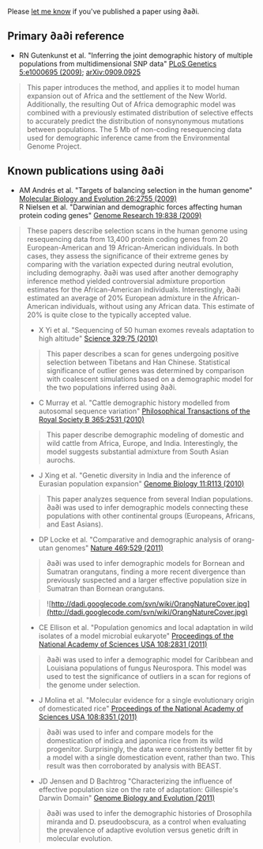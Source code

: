 Please [let me know](mailto:ryan@gutenkunst.org) if you've published a paper using ∂a∂i.

## Primary ∂a∂i reference ##

  * RN Gutenkunst et al. "Inferring the joint demographic history of multiple populations from multidimensional SNP data" [PLoS Genetics 5:e1000695 (2009)](http://dx.doi.org/10.1371/journal.pgen.1000695); [arXiv:0909.0925](http://arxiv.org/abs/0909.0925)

> This paper introduces the method, and applies it to model human expansion out of Africa and the settlement of the New World. Additionally, the resulting Out of Africa demographic model was combined with a previously estimated distribution of selective effects to accurately predict the distribution of nonsynonymous mutations between populations. The 5 Mb of non-coding resequencing data used for demographic inference came from the Environmental Genome Project.

## Known publications using ∂a∂i ##

  * AM Andrés et al. "Targets of balancing selection in the human genome" [Molecular Biology and Evolution 26:2755 (2009)](http://dx.doi.org/10.1093/molbev/msp190) <br> R Nielsen et al. "Darwinian and demographic forces affecting human protein coding genes" <a href='http://dx.doi.org/10.1101/gr.088336.108'>Genome Research 19:838 (2009)</a></li></ul>

<blockquote>These papers describe selection scans in the human genome using resequencing data from 13,400 protein coding genes from 20 European-American and 19 African-American individuals. In both cases, they assess the significance of their extreme genes by comparing with the variation expected during neutral evolution, including demography. ∂a∂i was used after another demography inference method yielded controversial admixture proportion estimates for the African-American individuals. Interestingly, ∂a∂i estimated an average of 20% European admixture in the African-American individuals, without using any African data. This estimate of 20% is quite close to the typically accepted value.

  * X Yi et al. "Sequencing of 50 human exomes reveals adaptation to high altitude" [Science 329:75 (2010)](http://dx.doi.org/10.1126/science.1190371)

> This paper describes a scan for genes undergoing positive selection between Tibetans and Han Chinese. Statistical significance of outlier genes was determined by comparison with coalescent simulations based on a demographic model for the two populations inferred using ∂a∂i.

  * C Murray et al. "Cattle demographic history modelled from autosomal sequence variation" [Philosophical Transactions of the Royal Society B 365:2531 (2010)](http://dx.doi.org/10.1098/rstb.2010.0103)

> This paper describe demographic modeling of domestic and wild cattle from Africa, Europe, and India. Interestingly, the model suggests substantial admixture from South Asian aurochs.

  * J Xing et al. "Genetic diversity in India and the inference of Eurasian population expansion" [Genome Biology 11:R113 (2010)](http://dx.doi.org/10.1186/gb-2010-11-11-r113)

> This paper analyzes sequence from several Indian populations. ∂a∂i was used to infer demographic models connecting these populations with other continental groups (Europeans, Africans, and East Asians).

  * DP Locke et al. "Comparative and demographic analysis of orang-utan genomes" [Nature 469:529 (2011)](http://dx.doi.org/10.1038/nature09687)

> ∂a∂i was used to infer demographic models for Bornean and Sumatran orangutans, finding a more recent divergence than previously suspected and a larger effective population size in Sumatran than Bornean orangutans.

> ![http://dadi.googlecode.com/svn/wiki/OrangNatureCover.jpg](http://dadi.googlecode.com/svn/wiki/OrangNatureCover.jpg)

  * CE Ellison et al. "Population genomics and local adaptation in wild isolates of a model microbial eukaryote" [Proceedings of the National Academy of Sciences USA 108:2831 (2011)](http://dx.doi.org/10.1073/pnas.1014971108)

> ∂a∂i was used to infer a demographic model for Caribbean and Louisiana populations of fungus Neurospora. This model was used to test the significance of outliers in a scan for regions of the genome under selection.

  * J Molina et al. "Molecular evidence for a single evolutionary origin of domesticated rice" [Proceedings of the National Academy of Sciences USA 108:8351 (2011)](http://www.pnas.org/content/108/20/8351.abstract)

> ∂a∂i was used to infer and compare models for the domestication of indica and japonica rice from its wild progenitor. Surprisingly, the data were consistently better fit by a model with a single domestication event, rather than two. This result was then corroborated by analysis with BEAST.

  * JD Jensen and D Bachtrog "Characterizing the influence of effective population size on the rate of adaptation: Gillespie's Darwin Domain" [Genome Biology and Evolution (2011)](http://dx.doi.org)

> ∂a∂i was used to infer the demographic histories of Drosophila miranda and D. pseudoobscura, as a control when evaluating the prevalence of adaptive evolution versus genetic drift in molecular evolution.